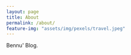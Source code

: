 ```yaml
---
layout: page
title: About
permalink: /about/
feature-img: "assets/img/pexels/travel.jpeg"
---
```


Bennu' Blog.
 
